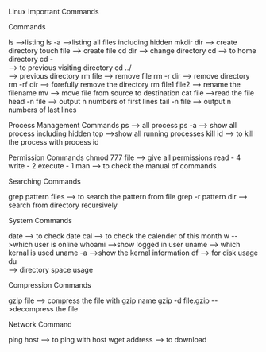 

Linux Important Commands

 Commands

ls 
       -->listing 
ls -a
       -->listing all files including hidden
mkdir dir
       --> create directory
touch file
       --> create file 
cd  dir
       --> change directory 
cd 
       --> to home directory
cd -  
       --> to previous visiting directory
cd ../   
       --> previous directory
rm file 
       --> remove file
rm -r dir
       --> remove directory
rm -rf dir 
       --> forefully remove the directory
rm file1 file2
       --> rename the filename
mv <source>  <destination>
       --> move file from source to destination
cat file
       -->read the file
head -n file 
       --> output n numbers of first lines
tail -n file 
       --> output n numbers of last lines

Process Management Commands
ps
       --> all process
ps -a 
       --> show all process including hidden 
top 
       -->show all running processes
kill id
       --> to kill the process with process id

Permission Commands
chmod 777 file 
       --> give all permissions
       read - 4
       write - 2
       execute - 1
man <command>
       --> to check the manual of commands

Searching Commands

grep pattern files
       --> to search the pattern from file
grep -r pattern dir 
       --> search from directory recursively

System Commands

date
       --> to check date
cal
       --> to check the calender of this month
w
       -->which user is online
whoami
       -->show logged in user
uname
       --> which kernal is used
uname -a
       -->show the kernal information
df 
       --> for disk usage
du   
       --> directory space usage

Compression Commands

gzip file 
       --> compress the file with gzip name
gzip -d file.gzip
       -->decompress the file


Network Command

ping  host
       --> to ping with host
wget address
       --> to download

